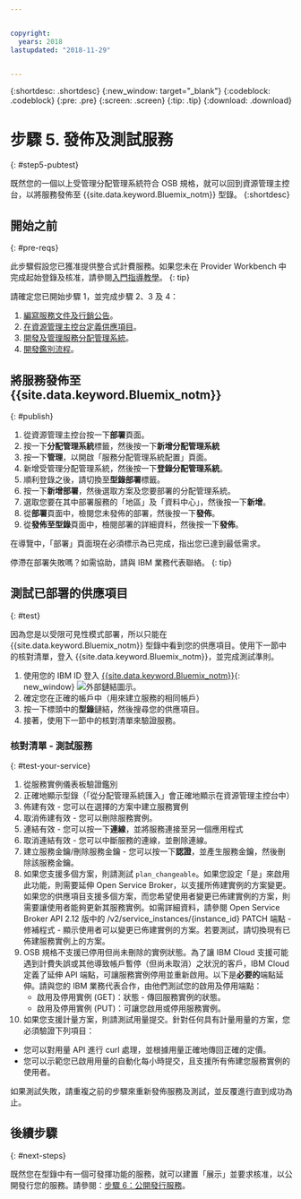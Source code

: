```yaml
---


copyright:
  years: 2018
lastupdated: "2018-11-29"


---
```


{:shortdesc: .shortdesc}
{:new_window: target="_blank"}
{:codeblock: .codeblock}
{:pre: .pre}
{:screen: .screen}
{:tip: .tip}
{:download: .download}

# 步驟 5. 發佈及測試服務
{: #step5-pubtest}

 既然您的一個以上受管理分配管理系統符合 OSB 規格，就可以回到資源管理主控台，以將服務發佈至 {{site.data.keyword.Bluemix_notm}} 型錄。
{:shortdesc}

## 開始之前
{: #pre-reqs}

此步驟假設您已獲准提供整合式計費服務。如果您未在 Provider Workbench 中完成起始登錄及核准，請參閱[入門指導教學](/docs/third-party/index.md)。
{: tip}

請確定您已開始步驟 1，並完成步驟 2、3 及 4：
1. [編寫服務文件及行銷公告](/docs/third-party/cis1-docs-marketing.html)。
2. [在資源管理主控台定義供應項目](/docs/third-party/cis2-rmc-define.html)。
3. [開發及管理服務分配管理系統](/docs/third-party/cis3-broker.html)。
3. [開發鑑別流程](/docs/third-party/cis5-iam.html)。

## 將服務發佈至 {{site.data.keyword.Bluemix_notm}}
{: #publish}

1. 從資源管理主控台按一下**部署**頁面。
2. 按一下**分配管理系統**標籤，然後按一下**新增分配管理系統**
3. 按一下**管理**，以開啟「服務分配管理系統配置」頁面。
4. 新增受管理分配管理系統，然後按一下**登錄分配管理系統**。
5. 順利登錄之後，請切換至**型錄部署**標籤。
6. 按一下**新增部署**，然後選取方案及您要部署的分配管理系統。
7. 選取您要在其中部署服務的「地區」及「資料中心」，然後按一下**新增**。
8. 從**部署**頁面中，檢閱您未發佈的部署，然後按一下**發佈**。
9. 從**發佈至型錄**頁面中，檢閱部署的詳細資料，然後按一下**發佈**。

在導覽中，「部署」頁面現在必須標示為已完成，指出您已達到最低需求。

停滯在部署失敗嗎？如需協助，請與 IBM 業務代表聯絡。
{: tip}

## 測試已部署的供應項目 
{: #test}

因為您是以受限可見性模式部署，所以只能在 {{site.data.keyword.Bluemix_notm}} 型錄中看到您的供應項目。使用下一節中的核對清單，登入 {{site.data.keyword.Bluemix_notm}}，並完成測試準則。

1. 使用您的 IBM ID 登入 [{{site.data.keyword.Bluemix_notm}}](https://cloud.ibm.com){: new_window} ![外部鏈結圖示](../icons/launch-glyph.svg "外部鏈結圖示")。
2. 確定您在正確的帳戶中（用來建立服務的相同帳戶）
3. 按一下標頭中的**型錄**鏈結，然後搜尋您的供應項目。
4. 接著，使用下一節中的核對清單來驗證服務。

### 核對清單 - 測試服務
{: #test-your-service}

1. 從服務實例儀表板驗證鑑別
2. 正確地顯示型錄（「從分配管理系統匯入」會正確地顯示在資源管理主控台中）
3. 佈建有效 - 您可以在選擇的方案中建立服務實例
4. 取消佈建有效 - 您可以刪除服務實例。
5. 連結有效 - 您可以按一下**連線**，並將服務連接至另一個應用程式
6. 取消連結有效 - 您可以中斷服務的連線，並刪除連線。
7. 建立服務金鑰/刪除服務金鑰 - 您可以按一下**認證**，並產生服務金鑰，然後刪除該服務金鑰。
8. 如果您支援多個方案，則請測試 `plan_changeable`。如果您設定「是」來啟用此功能，則需要延伸 Open Service Broker，以支援所佈建實例的方案變更。如果您的供應項目支援多個方案，而您希望使用者變更已佈建實例的方案，則需要讓使用者能夠更新其服務實例。如需詳細資料，請參閱 Open Service Broker API 2.12 版中的 /v2/service_instances/{instance_id} PATCH 端點 - 修補程式 - 顯示使用者可以變更已佈建實例的方案。若要測試，請切換現有已佈建服務實例上的方案。
9. OSB 規格不支援已停用但尚未刪除的實例狀態。為了讓 IBM Cloud  支援可能遇到計費失誤或其他導致帳戶暫停（但尚未取消）之狀況的客戶，IBM Cloud 定義了延伸 API 端點，可讓服務實例停用並重新啟用。以下是**必要的**端點延伸。請與您的 IBM 業務代表合作，由他們測試您的啟用及停用端點：
   - 啟用及停用實例 (GET)：狀態 - 傳回服務實例的狀態。
   - 啟用及停用實例 (PUT)：可讓您啟用或停用服務實例。
10. 如果您支援計量方案，則請測試用量提交。針對任何具有計量用量的方案，您必須驗證下列項目：
   - 您可以對用量 API 進行 curl 處理，並根據用量正確地傳回正確的定價。
   - 您可以示範您已啟用用量的自動化每小時提交，且支援所有佈建您服務實例的使用者。

如果測試失敗，請重複之前的步驟來重新發佈服務及測試，並反覆進行直到成功為止。


## 後續步驟
{: #next-steps}

既然您在型錄中有一個可發揮功能的服務，就可以建置「展示」並要求核准，以公開發行您的服務。請參閱：[步驟 6：公開發行服務](/docs/third-party/cis6-ga.html)。
